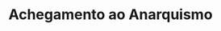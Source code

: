 ---
title: "Achegamento ao Anarquismo"
portada: "/biblioteca/itinerarios/achegamento_ao_anarquismo.jpg"
description: "Un percorrido pola ribeira do río Mao"
tipo: "itinerario"
fondo_banner:  "/biblioteca/banners/fondos/achegamento_ao_anarquismo.png"
titulo_banner: "/biblioteca/banners/titulos/achegamento_ao_anarquismo_t.png"
texto_banner: "Introduce os principios básicos do anarquismo, desde Bakunin e Kropotkin ata prácticas contemporáneas. Aborda a crítica ao Estado, a autoxestión e o anticapitalismo, destacando a súa influencia en movementos sociais e loitas pola liberdade e xustiza social."
cor_banner: "#000000"
cor_texto: "#ffffff"
marxe_texto: 18vh
cor_fondo_boton: "#CE0A5B"
cor_texto_boton: "#eeeeee"
---